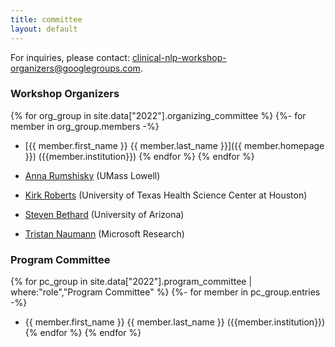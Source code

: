 ```yaml
---
title: committee
layout: default
---
```


For inquiries, please contact: <clinical-nlp-workshop-organizers@googlegroups.com>.

### Workshop Organizers

{% for org_group in site.data["2022"].organizing_committee %}
{%- for member in org_group.members -%}
- [{{ member.first_name }} {{ member.last_name }}]({{ member.homepage }}) ({{member.institution}})
{% endfor %}
{% endfor %}

- [Anna Rumshisky](http://www.cs.uml.edu/~arum) (UMass Lowell)
- [Kirk Roberts](https://sbmi.uth.edu/faculty-and-staff/kirk-roberts.htm) (University of Texas Health Science Center at Houston)
- [Steven Bethard](https://bethard.faculty.arizona.edu/) (University of Arizona)
- [Tristan Naumann](https://www.microsoft.com/en-us/research/people/tristan/) (Microsoft Research)

### Program Committee

{% for pc_group in site.data["2022"].program_committee | where:"role","Program Committee" %}
{%- for member in pc_group.entries -%}
- {{ member.first_name }} {{ member.last_name }} ({{member.institution}})
{% endfor %}
{% endfor %}
